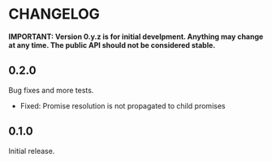 # CHANGELOG

**IMPORTANT: Version 0.y.z is for initial develpment. Anything may change at any time. The public API should not be considered stable.**

## 0.2.0

Bug fixes and more tests.

- Fixed: Promise resolution is not propagated to child promises

## 0.1.0

Initial release.
